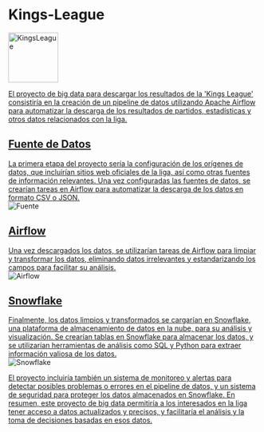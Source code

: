# Kings-League

<a href='https://kingsleague.pro/'><img align='center' alt="KingsLeague" src="https://raw.githubusercontent.com/BonfantiMatias/Kings-League/main/assets/kings-league_logo-summa.png" height='100px'/>
<br/>



El proyecto de big data para descargar los resultados de la 'Kings League' consistiría en la creación de un pipeline de datos utilizando Apache Airflow para automatizar la descarga de los resultados de partidos, estadísticas y otros datos relacionados con la liga.

## Fuente de Datos 
La primera etapa del proyecto sería la configuración de los orígenes de datos, que incluirían sitios web oficiales de la liga, así como otras fuentes de información relevantes. Una vez configuradas las fuentes de datos, se crearían tareas en Airflow para automatizar la descarga de los datos en formato CSV o JSON.
<br/>
<img align='left' alt="Fuente" src="https://raw.githubusercontent.com/BonfantiMatias/Kings-League/main/assets/Fuente.png"/>
<br/>

## Airflow
Una vez descargados los datos, se utilizarían tareas de Airflow para limpiar y transformar los datos, eliminando datos irrelevantes y estandarizando los campos para facilitar su análisis.
<br/>
<img align='left' alt="Airflow" src="https://raw.githubusercontent.com/BonfantiMatias/Kings-League/main/assets/Airflow_.png"/>
<br/>
## Snowflake
Finalmente, los datos limpios y transformados se cargarían en Snowflake, una plataforma de almacenamiento de datos en la nube, para su análisis y visualización. Se crearían tablas en Snowflake para almacenar los datos, y se utilizarían herramientas de análisis como SQL y Python para extraer información valiosa de los datos.
<br/>
<img align='left' alt="Snowflake" src="https://raw.githubusercontent.com/BonfantiMatias/Kings-League/main/assets/Snowflake.png"/>
<br/>

El proyecto incluiría también un sistema de monitoreo y alertas para detectar posibles problemas o errores en el pipeline de datos, y un sistema de seguridad para proteger los datos almacenados en Snowflake. En resumen, este proyecto de big data permitiría a los interesados en la liga tener acceso a datos actualizados y precisos, y facilitaría el análisis y la toma de decisiones basadas en esos datos.